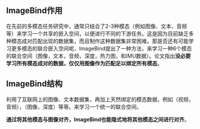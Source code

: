 ## ImageBind作用
在先前的多模态任务研究中，通常只结合了2-3种模态（例如图像、文本、音频等）来学习一个共享的嵌入空间，以便进行不同的下游任务。这是因为目前缺乏多种模态成对匹配出现的数据集，而且制作这种数据集非常困难。那是否还有可能学习更多模态的联合嵌入空间呢，ImageBind提出了一种方法，来学习一种6个模态的联合空间（图像，文本，音频，深度，热力图，和IMU数据）。论文指出**没必要学习所有模态成对的数据，仅仅用图像作为匹配足以绑定所有模态**。

## ImageBind结构

利用了互联网上的图像、文本数据集，再加上天然绑定的模态数据，例如（视频，音频），（图像，深度）等等。来学习一个统一的联合空间。

**通过将其他模态与图像对齐，ImageBind也能隐式地将其他模态之间进行对齐**。


